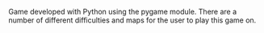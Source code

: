 Game developed with Python using the pygame module. There are a number of different difficulties and maps for the user to play this game on. 
